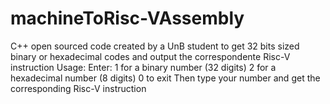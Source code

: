 # machineToRisc-VAssembly
C++ open sourced code created by a UnB student to get 32 bits sized binary or hexadecimal codes and output the correspondente Risc-V instruction
Usage:
  Enter:
    1 for a binary number (32 digits)
    2 for a hexadecimal number (8 digits)
    0 to exit
  Then type your number and get the corresponding Risc-V instruction
